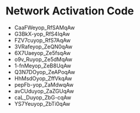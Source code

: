 # Network Activation Code
* CaaFWeyop_RfSAMqAw
* G3BkX-yop_RfS4IqAw
* FZV7cuyop_RfS7AqAw
* 3VRafeyop_ZeQN0qAw
* 6X7Uaeyop_Ze5fsqAw
* o9v_Ruyop_Ze5dMqAw
* 1-fnMeyop_ZeB8UqAw
* Q3N7DOyop_ZeAPoqAw
* HhMsdOyop_ZffVkqAw
* pepFb-yop_ZaMdwqAw
* avCUduyop_ZaZGUqAw
* caL_Duyop_ZbG-cqAw
* YS7Yeuyop_ZbTi0qAw